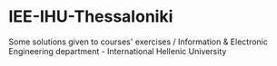 # IEE-IHU-Thessaloniki
Some solutions given to courses' exercises / Information &amp; Electronic Engineering department - International Hellenic University

